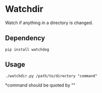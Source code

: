 # Watchdir

Watch if anything in a directory is changed.

## Dependency

```shell
pip install watchdog
```

## Usage

```shell
./watchdir.py /path/to/directory "command"
```

\*command should be quoted by ""
